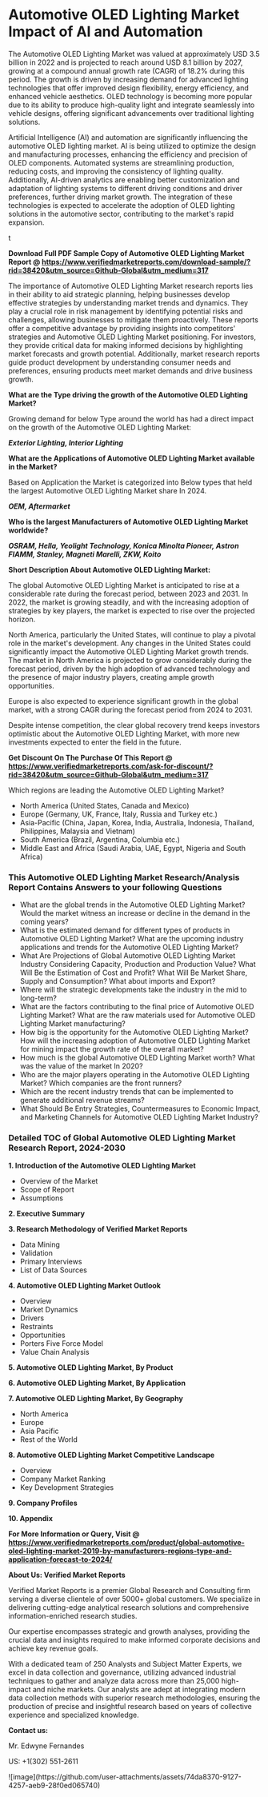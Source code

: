<h1>Automotive OLED Lighting Market Impact of AI and Automation</h1><p>The Automotive OLED Lighting Market was valued at approximately USD 3.5 billion in 2022 and is projected to reach around USD 8.1 billion by 2027, growing at a compound annual growth rate (CAGR) of 18.2% during this period. The growth is driven by increasing demand for advanced lighting technologies that offer improved design flexibility, energy efficiency, and enhanced vehicle aesthetics. OLED technology is becoming more popular due to its ability to produce high-quality light and integrate seamlessly into vehicle designs, offering significant advancements over traditional lighting solutions.</p><p>Artificial Intelligence (AI) and automation are significantly influencing the automotive OLED lighting market. AI is being utilized to optimize the design and manufacturing processes, enhancing the efficiency and precision of OLED components. Automated systems are streamlining production, reducing costs, and improving the consistency of lighting quality. Additionally, AI-driven analytics are enabling better customization and adaptation of lighting systems to different driving conditions and driver preferences, further driving market growth. The integration of these technologies is expected to accelerate the adoption of OLED lighting solutions in the automotive sector, contributing to the market's rapid expansion.</p>t</p><p id="" class=""><strong>Download Full PDF Sample Copy of Automotive OLED Lighting Market Report @ <a href="https://www.verifiedmarketreports.com/download-sample/?rid=38420&utm_source=Github-Global&utm_medium=317" target="_blank">https://www.verifiedmarketreports.com/download-sample/?rid=38420&utm_source=Github-Global&utm_medium=317</a></strong></p><p>The importance of&nbsp;Automotive OLED Lighting Market research reports lies in their ability to aid strategic planning, helping businesses develop effective strategies by understanding market trends and dynamics. They play a crucial role in risk management by identifying potential risks and challenges, allowing businesses to mitigate them proactively. These reports offer a competitive advantage by providing insights into competitors' strategies and Automotive OLED Lighting Market positioning. For investors, they provide critical data for making informed decisions by highlighting market forecasts and growth potential. Additionally, market research reports guide product development by understanding consumer needs and preferences, ensuring products meet market demands and drive business growth.</p><p><strong>What are the&nbsp;Type driving the growth of the Automotive OLED Lighting Market?</strong></p><p id="" class="">Growing demand for below Type around the world has had a direct impact on the growth of the Automotive OLED Lighting Market:</p><em><strong>Exterior Lighting, Interior Lighting</strong></em></p><strong>What are the&nbsp;Applications&nbsp;of Automotive OLED Lighting Market available in the Market?</strong></p><p id="" class="">Based on Application the Market is categorized into Below types that held the largest Automotive OLED Lighting Market share In 2024.</p><em><strong>OEM, Aftermarket</strong></em></p><strong>Who is the largest Manufacturers of Automotive OLED Lighting Market worldwide?</strong></p><p><em><strong>OSRAM, Hella, Yeolight Technology, Konica Minolta Pioneer, Astron FIAMM, Stanley, Magneti Marelli, ZKW, Koito</strong></em></p><p id="" class=""><strong>Short Description About Automotive OLED Lighting Market:</strong></p><p>The global Automotive OLED Lighting Market is anticipated to rise at a considerable rate during the forecast period, between 2023 and 2031. In 2022, the market is growing steadily, and with the increasing adoption of strategies by key players, the market is expected to rise over the projected horizon.</p><p>North America, particularly the United States, will continue to play a pivotal role in the market's development. Any changes in the United States could significantly impact the Automotive OLED Lighting Market growth trends. The market in North America is projected to grow considerably during the forecast period, driven by the high adoption of advanced technology and the presence of major industry players, creating ample growth opportunities.</p><p>Europe is also expected to experience significant growth in the global market, with a strong CAGR during the forecast period from 2024 to 2031.</p><p>Despite intense competition, the clear global recovery trend keeps investors optimistic about the Automotive OLED Lighting Market, with more new investments expected to enter the field in the future.</p><p id="" class=""><strong>Get Discount On The Purchase Of This Report @ <a href="https://www.verifiedmarketreports.com/ask-for-discount/?rid=38420&utm_source=Github-Global&utm_medium=317" target="_blank">https://www.verifiedmarketreports.com/ask-for-discount/?rid=38420&utm_source=Github-Global&utm_medium=317</a></strong></p>Which regions are leading the Automotive OLED Lighting Market?</p><ul><li>North America (United States, Canada and Mexico)</li><li>Europe (Germany, UK, France, Italy, Russia and Turkey etc.)</li><li>Asia-Pacific (China, Japan, Korea, India, Australia, Indonesia, Thailand, Philippines, Malaysia and Vietnam)</li><li>South America (Brazil, Argentina, Columbia etc.)</li><li>Middle East and Africa (Saudi Arabia, UAE, Egypt, Nigeria and South Africa)</li></ul><h3 id="" class="">This Automotive OLED Lighting Market Research/Analysis Report Contains Answers to your following Questions</h3><ul><li>What are the global trends in the Automotive OLED Lighting Market? Would the market witness an increase or decline in the demand in the coming years?</li><li>What is the estimated demand for different types of products in Automotive OLED Lighting Market? What are the upcoming industry applications and trends for the Automotive OLED Lighting Market?</li><li>What Are Projections of Global Automotive OLED Lighting Market Industry Considering Capacity, Production and Production Value? What Will Be the Estimation of Cost and Profit? What Will Be Market Share, Supply and Consumption? What about imports and Export?</li><li>Where will the strategic developments take the industry in the mid to long-term?</li><li>What are the factors contributing to the final price of Automotive OLED Lighting Market? What are the raw materials used for Automotive OLED Lighting Market manufacturing?</li><li>How big is the opportunity for the Automotive OLED Lighting Market? How will the increasing adoption of Automotive OLED Lighting Market for mining impact the growth rate of the overall market?</li><li>How much is the global Automotive OLED Lighting Market worth? What was the value of the market In 2020?</li><li>Who are the major players operating in the Automotive OLED Lighting Market? Which companies are the front runners?</li><li>Which are the recent industry trends that can be implemented to generate additional revenue streams?</li><li>What Should Be Entry Strategies, Countermeasures to Economic Impact, and Marketing Channels for Automotive OLED Lighting Market Industry?</li></ul><h3 id="" class="">Detailed TOC of Global Automotive OLED Lighting Market Research Report, 2024-2030</h3><p id="" class=""><strong>1. Introduction of the Automotive OLED Lighting Market</strong></p><ul><li>Overview of the Market</li><li>Scope of Report</li><li>Assumptions</li></ul><p id="" class=""><strong>2. Executive Summary</strong></p><p id="" class=""><strong>3. Research Methodology of Verified Market Reports</strong></p><ul><li>Data Mining</li><li>Validation</li><li>Primary Interviews</li><li>List of Data Sources</li></ul><p id="" class=""><strong>4. Automotive OLED Lighting Market Outlook</strong></p><ul><li>Overview</li><li>Market Dynamics</li><li>Drivers</li><li>Restraints</li><li>Opportunities</li><li>Porters Five Force Model</li><li>Value Chain Analysis</li></ul><p id="" class=""><strong>5. Automotive OLED Lighting Market, By Product</strong></p><p id="" class=""><strong>6. Automotive OLED Lighting Market, By Application</strong></p><p id="" class=""><strong>7. Automotive OLED Lighting Market, By Geography</strong></p><ul><li>North America</li><li>Europe</li><li>Asia Pacific</li><li>Rest of the World</li></ul><p id="" class=""><strong>8. Automotive OLED Lighting Market Competitive Landscape</strong></p><ul><li>Overview</li><li>Company Market Ranking</li><li>Key Development Strategies</li></ul><p id="" class=""><strong>9. Company Profiles</strong></p><p id="" class=""><strong>10. Appendix</strong></p><p id="" class=""><strong>For More Information or Query, Visit @ <a href="https://www.verifiedmarketreports.com/product/global-automotive-oled-lighting-market-2019-by-manufacturers-regions-type-and-application-forecast-to-2024/" target="_blank">https://www.verifiedmarketreports.com/product/global-automotive-oled-lighting-market-2019-by-manufacturers-regions-type-and-application-forecast-to-2024/</a></strong></p><p id="" class=""><strong>About Us: Verified Market Reports</strong></p><p id="" class="">Verified Market Reports is a premier Global Research and Consulting firm serving a diverse clientele of over 5000+ global customers. We specialize in delivering cutting-edge analytical research solutions and comprehensive information-enriched research studies.</p><p id="" class="">Our expertise encompasses strategic and growth analyses, providing the crucial data and insights required to make informed corporate decisions and achieve key revenue goals.</p><p id="" class="">With a dedicated team of 250 Analysts and Subject Matter Experts, we excel in data collection and governance, utilizing advanced industrial techniques to gather and analyze data across more than 25,000 high-impact and niche markets. Our analysts are adept at integrating modern data collection methods with superior research methodologies, ensuring the production of precise and insightful research based on years of collective experience and specialized knowledge.</p><p id="" class=""><strong>Contact us:</strong></p><p id="" class="">Mr. Edwyne Fernandes</p><p id="" class="">US: +1(302) 551-2611</p>
![image](https://github.com/user-attachments/assets/74da8370-9127-4257-aeb9-28f0ed065740)
